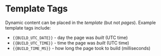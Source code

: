 # Template Tags

Dynamic content can be placed in the _template_ (but not _pages_). Example template tags include:

* `{{BUILD_UTC_DATE}}` - day the page was _built_ (UTC time)
* `{{BUILD_UTC_TIME}}` - time the page was _built_ (UTC time)
* `{{BUILD_TIME_MS}}` - how long the page took to build (milliseconds)